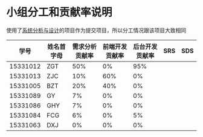 # 小组分工和贡献率说明
使用了[系统分析与设计](https://brumovie.github.io/Dashboard/index)的项目作为提交项目，所以分工情况跟该项目大致相同

|学号|姓名首字母|需求分析贡献率|前端开发贡献率|后台开发贡献率|SRS|SDS|
| --- | --- | --- | --- | --- | --- | --- |
|15331012|ZGT|50%|0%|95%| | |
|15331013|ZJC|10%|60%|0%| | |
|15331005|BZT|20%|40%|0%| | |
|15331089|GY|7%|0%|0%| | |
|15331086|GHY|7%|0%|0%| | |
|15331084|FCG|6%|0%|5%| | |
|15331063|DXJ|0%|0%|0%| | |